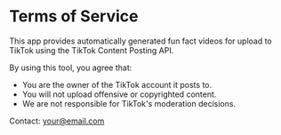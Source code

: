 # Terms of Service

This app provides automatically generated fun fact videos for upload to TikTok using the TikTok Content Posting API.

By using this tool, you agree that:
- You are the owner of the TikTok account it posts to.
- You will not upload offensive or copyrighted content.
- We are not responsible for TikTok's moderation decisions.

Contact: your@email.com
